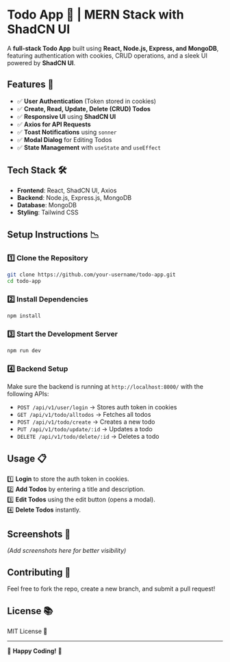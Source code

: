 # **Todo App 📝 | MERN Stack with ShadCN UI**  

A **full-stack Todo App** built using **React, Node.js, Express, and MongoDB**, featuring authentication with cookies, CRUD operations, and a sleek UI powered by **ShadCN UI**.  

## **Features 🚀**  
- ✅ **User Authentication** (Token stored in cookies)  
- ✅ **Create, Read, Update, Delete (CRUD) Todos**  
- ✅ **Responsive UI** using **ShadCN UI**  
- ✅ **Axios for API Requests**  
- ✅ **Toast Notifications** using `sonner`  
- ✅ **Modal Dialog** for Editing Todos  
- ✅ **State Management** with `useState` and `useEffect`  

## **Tech Stack 🛠️**  
- **Frontend**: React, ShadCN UI, Axios  
- **Backend**: Node.js, Express.js, MongoDB  
- **Database**: MongoDB  
- **Styling**: Tailwind CSS  

## **Setup Instructions 📉**  
### **1️⃣ Clone the Repository**  
```sh
git clone https://github.com/your-username/todo-app.git
cd todo-app
```

### **2️⃣ Install Dependencies**  
```sh
npm install
```

### **3️⃣ Start the Development Server**  
```sh
npm run dev
```

### **4️⃣ Backend Setup**  
Make sure the backend is running at `http://localhost:8000/` with the following APIs:  
- `POST /api/v1/user/login` → Stores auth token in cookies  
- `GET /api/v1/todo/alltodos` → Fetches all todos  
- `POST /api/v1/todo/create` → Creates a new todo  
- `PUT /api/v1/todo/update/:id` → Updates a todo  
- `DELETE /api/v1/todo/delete/:id` → Deletes a todo  

## **Usage 📋**  
1️⃣ **Login** to store the auth token in cookies.  
2️⃣ **Add Todos** by entering a title and description.  
3️⃣ **Edit Todos** using the edit button (opens a modal).  
4️⃣ **Delete Todos** instantly.  

## **Screenshots 📸**  
*(Add screenshots here for better visibility)*  

## **Contributing 🤝**  
Feel free to fork the repo, create a new branch, and submit a pull request!  

## **License 📚**  
MIT License 📝  

---
🚀 **Happy Coding!** 🎯

